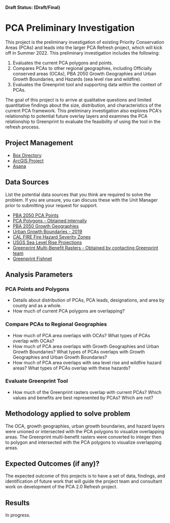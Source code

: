 **Draft Status: (Draft/Final)**

# PCA Preliminary Investigation

This project is the preliminary investigation of existing Priority Conservation Areas (PCAs) and leads into the larger PCA Refresh project, which will kick off in Summer 2022. This preliminary investigation includes the following: 

1. Evaluates the current PCA polygons and points. 
2. Compares PCAs to other regional geographies, including Officially conserved areas (OCAs), PBA 2050 Growth Geographies and Urban Growth Boundaries, and Hazards (sea level rise and wildfire).
3. Evaluates the Greenprint tool and supporting data within the context of PCAs.          

The goal of this project is to arrive at qualitative questions and limited quantitative findings about the size, distribution, and characteristics of the current PCA framework. This preliminary investigation also explores PCA's relationship to potential future overlay layers and examines the PCA relationship to Greenprint to evaluate the feasibility of using the tool in the refresh process.

## Project Management

- [Box Directory](https://mtcdrive.box.com/s/xl9l21jq42esjrnnnzu73vspe0butrrf)
- [ArcGIS Project](https://mtcdrive.box.com/s/34yhe91fnk10htcuis1m8i8wxakd9bbu)
- [Asana](https://app.asana.com/0/1200323879598920/1200323879598920)

## Data Sources

List the potential data sources that you think are required to solve the problem. If you are unsure, you can discuss these with the Unit Manager prior to submitting your request for support.
- [PBA 2050 PCA Points](https://mtc.maps.arcgis.com/home/item.html?id=c750ba059b4340b7a34bb5aa365790db)
- [PCA Polygons - Obtained internally](https://mtcdrive.box.com/s/o2wip98bzlih24549mauskubmeir9zda)
- [PBA 2050 Growth Geographies](https://mtc.maps.arcgis.com/home/item.html?id=d74d81cfce2a4bc9851858f087b78f49)
- [Urban Growth Boundaries - 2019](https://mtc.maps.arcgis.com/home/item.html?id=cee518ed990947de8d2290416306461f)
- [CAL FIRE Fire Hazard Severity Zones](https://osfm.fire.ca.gov/divisions/community-wildfire-preparedness-and-mitigation/wildland-hazards-building-codes/fire-hazard-severity-zones-maps/)
- [USGS Sea Level Rise Projections](https://pubs.usgs.gov/dds/dds68/htmldocs/data.htm)
- [Greenprint Multi-Benefit Rasters - Obtained by contacting Greenprint team](https://mtcdrive.box.com/s/5f8b0zlrme98jpuizsbn3t7ntcp9qeao)
- [Greenprint Fishnet](https://www.bayareagreenprint.org/download/)

## Analysis Parameters

### PCA Points and Polygons
- Details about distribution of PCAs, PCA leads, designations, and area by county and as a whole.
- How much of current PCA polygons are overlapping?
### Compare PCAs to Regional Geographies
- How much of PCA area overlaps with OCAs? What types of PCAs overlap with OCAs?
- How much of PCA area overlaps with Growth Geographies and Urban Growth Boundaries? What types of PCAs overlaps with Growth Geographies and Urban Growth Boundaries?
- How much of PCA area overlaps with sea level rise and wildfire hazard areas? What types of PCAs overlap with these hazards?
### Evaluate Greenprint Tool
- How much of the Greenprint rasters overlap with current PCAs? Which values and benefits are best represented by PCAs? Which are not?

## Methodology applied to solve problem

The OCA, growth geographies, urban growth boundaries, and hazard layers were unioned or intersected with the PCA polygons to visualize overlapping areas.
The Greenprint multi-benefit rasters were converted to integer then to polygon and intersected with the PCA polygons to visualize overlapping areas.

## Expected Outcomes (if any)?

The expected outcome of this projects is to have a set of data, findings, and identification of future work that will guide the project team and consultant work on development of the PCA 2.0 Refresh project.

## Results

In progress.
